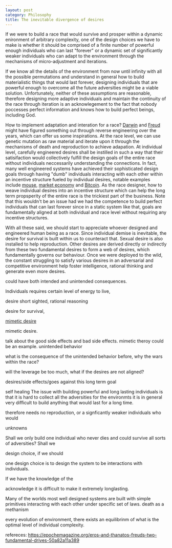 ```yaml
---
layout: post
category: Philosophy
title: The inevitable divergence of desires
---
```


If we were to build a race that would survive and prosper within
a dynamic enironment of arbitrary complexity, one of the design
choices we have to make is whether it should be comprised of a finite
number of powerful enough individuals who can last "forever" or a dynamic set
of significantly weaker individuals who can adapt to the environment
through the mechanisms of micro-adjustment and iterations.

If we know all the details of the environment from now until infinity
with all the possible permutations and understand in general how to
build materialistic things that would last forever, designing
individuals that are powerful enough to overcome all the future
adversities might be a viable solution. Unfortunately, neither of
these assumptions are reasonable, therefore designing more adaptive
individuals and maintain the continuity of the race through
iteration is an acknowlegement to the fact that nobody
poccesses perfect information and knows how to build perfect beings,
including God.

How to implement adaptation and interation for a race?
[Darwin](https://en.wikipedia.org/wiki/Charles_Darwin) and
[Freud](https://en.wikipedia.org/wiki/Sigmund_Freud) might have
figured something out through reverse engineering over the years, which can offer us
some inspirations. At the race level, we can use genetic mutation as raw material and
iterate upon it through the mechanisms of death and reproduction to achieve
adapation. At individual level, carefully engineered
desires shall be instilled in such a way that their satisifaction
would collectively fulfill the design goals of the entire race without
individuals neccessarily understanding
the connections. In fact, many well engineered systems have achieved
their sophisticated design goals through having "dumb" individuals
interacting with each other within an incentive structure fueled by
individual desires, notable examples include
[mouse](https://en.wikipedia.org/wiki/Mouse), [market
economy](https://en.wikipedia.org/wiki/Market_economy) and
[Bitcoin](https://en.wikipedia.org/wiki/Bitcoin).  As the race
designer, how to weave individual desires into an incentive
structure which can help the long term propsperity of the entire race
is the trickiest part of the business. Note that this wouldn't be an
issue had we had the competence to build perfect individuals that can
last forever since in a static system like that, goals are
fundamentally aligned at both individual and race level without
requiring any incentive structures.

With all these said, we should start to appreciate whoever designed
and engineered human being as a race. Since individual demise is
inevitable, the desire for survival is built within us to counteract
that. Sexual desire is also installed to help reproduction. Other
desires are derived directly or indirectly from these two fundamental
desires to form a web of desires, which fundamentally governs our
behaviour. Once we were deployed to the wild, the constant struggling
to satisfy various desires in an adversarial and competitive
environment help foster intelligence, rational thinking and generate
even more desires.

could have both intended and unintended consequences.


Individuals requires certain level of energy to live, 

desire short sighted, rational reasoning

desire for survival, 

[mimetic desire](https://www.iep.utm.edu/girard/#H2)

mimetic desire.

talk about the good side effects and bad side effects. mimetic theroy
could be an example. unintended behavior

what is the consequence of the unintended behavior before, why the
wars within the race?

will the leverage be too much, what if the desires are not aligned?

desires/side effects/goes against this long term goal

self healing
The issue with building powerful and long lasting individuals is that
it is hard to collect all the adversities for the environmts
it is in general very difficult to build anything that would last for
a long time. 

therefore needs no reproduction,
or a signficantly weaker individuals who would 


unknowns

Shall we only build one individual who never dies and could survive
all sorts of adversities? Shall we 

design choice, if we should 

one design choice is to design the system to be interactions with individuals.

If we have the
knowledge of the 


acknowledge it is difficult to make it extremely longlasting.


Many of the worlds most well designed systems are built with simple
primitives interacting with each other under specific set of
laws. death as a methanism

every evolution of environment, there exists an equilibrinm of what is
the optimal level of individual complexity.


refereces:
https://epochemagazine.org/eros-and-thanatos-freuds-two-fundamental-drives-50a82a11a389
